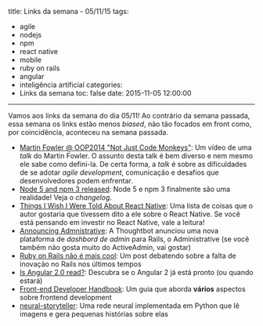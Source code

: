 title: Links da semana - 05/11/15
tags:
  - agile
  - nodejs
  - npm
  - react native
  - mobile
  - ruby on rails
  - angular
  - inteligência artificial
categories:
  - Links da semana
toc: false
date: 2015-11-05 12:00:00
---
Vamos aos links da semana do dia 05/11! Ao contrário da semana passada, essa semana os links estão menos _biased_, não tão focados em front como, por coincidência, aconteceu na semana passada.

- [Martin Fowler @ OOP2014 "Not Just Code Monkeys"](https://www.youtube.com/watch?v=Z8aECe4lp44): Um vídeo de uma _talk_ do Martin Fowler. O assunto desta talk é bem diverso e nem mesmo ele sabe como defini-la. De certa forma, a _talk_ é sobre as dificuldades de se adotar _agile development_, comunicação e desafios que desenvolvedores podem enfrentar.
- [Node 5 and npm 3 released](https://github.com/nodejs/node/blob/v5.0.0/CHANGELOG.md#2015-10-29-version-500-stable-rvagg): Node 5 e npm 3 finalmente são uma realidade! Veja o _changelog_.
- [Things I Wish I Were Told About React Native](http://ruoyusun.com/2015/11/01/things-i-wish-i-were-told-about-react-native.html): Uma lista de coisas que o autor gostaria que tivessem dito a ele sobre o React Native. Se você está pensando em investir no React Native, vale a leitura!
- [Announcing Admnistrative](https://robots.thoughtbot.com/announcing-administrate): A Thoughtbot anunciou uma nova plataforma de _dashbord de admin_ para Rails, o Administrative (se você também não gosta muito do ActiveAdmin, vai gostar)
- [Ruby on Rails não é mais cool](http://chocoladesign.com/ruby-on-rails-nao-e-mais-cool): Um post debatendo sobre a falta de inovação no Rails nos últimos tempos
- [Is Angular 2.0 read?](http://splintercode.github.io/is-angular-2-ready/): Descubra se o Angular 2 já está pronto (ou quando estará)
- [Front-end Developer Handbook](https://frontendmasters.gitbooks.io/front-end-handbook/content/index.html): Um guia que aborda __vários__ aspectos sobre frontend development
- [neural-storyteller](https://github.com/ryankiros/neural-storyteller): Uma rede neural implementada em Python que lê imagens e gera pequenas histórias sobre elas